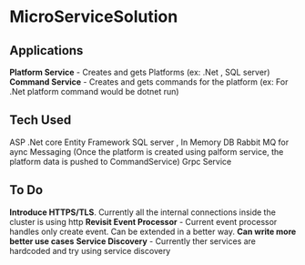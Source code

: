 # MicroServiceSolution

## **Applications**

**Platform Service** - Creates and gets Platforms (ex: .Net , SQL server)
**Command Service** - Creates and gets commands for the platform (ex: For .Net platform command would be dotnet run)

## **Tech Used**
  ASP .Net core
  Entity Framework
  SQL server , In Memory DB
  Rabbit MQ for aync Messaging (Once the platform is created using palform service, the platform data is pushed to CommandService)
  Grpc Service

## **To Do**
  **Introduce HTTPS/TLS**. Currently all the internal connections inside the cluster is using http
  **Revisit Event Processor** - Current event processor handles only create event. Can be extended in a better way.
  **Can write more better use cases**
  **Service Discovery** - Currently ther services are hardcoded and try using service discovery
